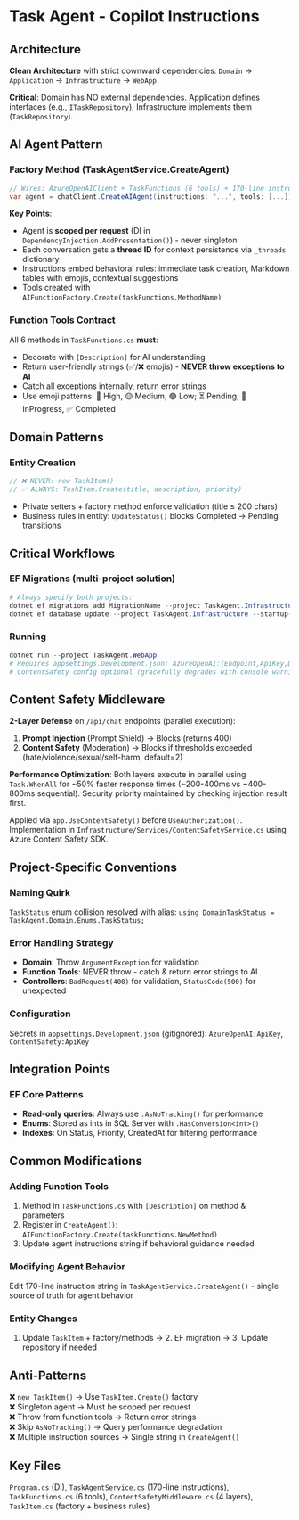 # Task Agent - Copilot Instructions

## Architecture

**Clean Architecture** with strict downward dependencies: `Domain` → `Application` → `Infrastructure` → `WebApp`

**Critical**: Domain has NO external dependencies. Application defines interfaces (e.g., `ITaskRepository`); Infrastructure implements them (`TaskRepository`).

## AI Agent Pattern

### Factory Method (TaskAgentService.CreateAgent)

```csharp
// Wires: AzureOpenAIClient + TaskFunctions (6 tools) + 170-line instruction prompt
var agent = chatClient.CreateAIAgent(instructions: "...", tools: [...]);
```

**Key Points**:

- Agent is **scoped per request** (DI in `DependencyInjection.AddPresentation()`) - never singleton
- Each conversation gets a **thread ID** for context persistence via `_threads` dictionary
- Instructions embed behavioral rules: immediate task creation, Markdown tables with emojis, contextual suggestions
- Tools created with `AIFunctionFactory.Create(taskFunctions.MethodName)`

### Function Tools Contract

All 6 methods in `TaskFunctions.cs` **must**:

- Decorate with `[Description]` for AI understanding
- Return user-friendly strings (✅/❌ emojis) - **NEVER throw exceptions to AI**
- Catch all exceptions internally, return error strings
- Use emoji patterns: 🔴 High, 🟡 Medium, 🟢 Low; ⏳ Pending, 🔄 InProgress, ✅ Completed

## Domain Patterns

### Entity Creation

```csharp
// ❌ NEVER: new TaskItem()
// ✅ ALWAYS: TaskItem.Create(title, description, priority)
```

- Private setters + factory method enforce validation (title ≤ 200 chars)
- Business rules in entity: `UpdateStatus()` blocks Completed → Pending transitions

## Critical Workflows

### EF Migrations (multi-project solution)

```powershell
# Always specify both projects:
dotnet ef migrations add MigrationName --project TaskAgent.Infrastructure --startup-project TaskAgent.WebApp
dotnet ef database update --project TaskAgent.Infrastructure --startup-project TaskAgent.WebApp
```

### Running

```powershell
dotnet run --project TaskAgent.WebApp
# Requires appsettings.Development.json: AzureOpenAI:{Endpoint,ApiKey,DeploymentName}
# ContentSafety config optional (gracefully degrades with console warning)
```

## Content Safety Middleware

**2-Layer Defense** on `/api/chat` endpoints (parallel execution):

1. **Prompt Injection** (Prompt Shield) → Blocks (returns 400)
2. **Content Safety** (Moderation) → Blocks if thresholds exceeded (hate/violence/sexual/self-harm, default=2)

**Performance Optimization**: Both layers execute in parallel using `Task.WhenAll` for ~50% faster response times (~200-400ms vs ~400-800ms sequential). Security priority maintained by checking injection result first.

Applied via `app.UseContentSafety()` before `UseAuthorization()`. Implementation in `Infrastructure/Services/ContentSafetyService.cs` using Azure Content Safety SDK.

## Project-Specific Conventions

### Naming Quirk

`TaskStatus` enum collision resolved with alias: `using DomainTaskStatus = TaskAgent.Domain.Enums.TaskStatus;`

### Error Handling Strategy

- **Domain**: Throw `ArgumentException` for validation
- **Function Tools**: NEVER throw - catch & return error strings to AI
- **Controllers**: `BadRequest(400)` for validation, `StatusCode(500)` for unexpected

### Configuration

Secrets in `appsettings.Development.json` (gitignored): `AzureOpenAI:ApiKey`, `ContentSafety:ApiKey`

## Integration Points

### EF Core Patterns

- **Read-only queries**: Always use `.AsNoTracking()` for performance
- **Enums**: Stored as ints in SQL Server with `.HasConversion<int>()`
- **Indexes**: On Status, Priority, CreatedAt for filtering performance

## Common Modifications

### Adding Function Tools

1. Method in `TaskFunctions.cs` with `[Description]` on method & parameters
2. Register in `CreateAgent()`: `AIFunctionFactory.Create(taskFunctions.NewMethod)`
3. Update agent instructions string if behavioral guidance needed

### Modifying Agent Behavior

Edit 170-line instruction string in `TaskAgentService.CreateAgent()` - single source of truth for agent behavior

### Entity Changes

1. Update `TaskItem` + factory/methods → 2. EF migration → 3. Update repository if needed

## Anti-Patterns

❌ `new TaskItem()` → Use `TaskItem.Create()` factory  
❌ Singleton agent → Must be scoped per request  
❌ Throw from function tools → Return error strings  
❌ Skip `AsNoTracking()` → Query performance degradation  
❌ Multiple instruction sources → Single string in `CreateAgent()`

## Key Files

`Program.cs` (DI), `TaskAgentService.cs` (170-line instructions), `TaskFunctions.cs` (6 tools), `ContentSafetyMiddleware.cs` (4 layers), `TaskItem.cs` (factory + business rules)
